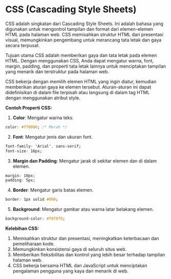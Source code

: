 
# CSS (Cascading Style Sheets)

CSS adalah singkatan dari Cascading Style Sheets. Ini adalah bahasa yang digunakan untuk mengontrol tampilan dan format dari elemen-elemen HTML pada halaman web. CSS memisahkan struktur HTML dari presentasi visual, memungkinkan pengembang untuk merancang tata letak dan gaya secara terpusat.

Tujuan utama CSS adalah memberikan gaya dan tata letak pada elemen HTML. Dengan menggunakan CSS, Anda dapat mengatur warna, font, margin, padding, dan properti tata letak lainnya untuk menciptakan tampilan yang menarik dan terstruktur pada halaman web.


CSS bekerja dengan memilih elemen HTML yang ingin diatur, kemudian memberikan aturan gaya ke elemen tersebut. Aturan-aturan ini dapat didefinisikan di dalam file terpisah atau langsung di dalam tag HTML dengan menggunakan atribut style.

**Contoh Properti CSS:**

1. **Color**: Mengatur warna teks.
```css
color: #ff0000; /* Merah */
```

2. **Font**: Mengatur jenis dan ukuran font.
```css
font-family: 'Arial', sans-serif;
font-size: 16px;
```

3. **Margin dan Padding**: Mengatur jarak di sekitar elemen dan di dalam elemen.
```css
margin: 10px;
padding: 5px;
```

4. **Border**: Mengatur garis batas elemen.
```css
border: 1px solid #000;
```

5. **Background**: Mengatur gambar atau warna latar belakang elemen.
```css
background-color: #f0f0f0;
```

**Kelebihan CSS:**

1. Memisahkan struktur dan presentasi, meningkatkan keterbacaan dan pemeliharaan kode.
2. Memungkinkan konsistensi gaya di seluruh situs web. 
3. Memberikan fleksibilitas dan kontrol yang lebih besar terhadap tampilan halaman web.
4. CSS bekerja bersama HTML dan JavaScript untuk menciptakan pengalaman pengguna yang kaya dan menarik di web.